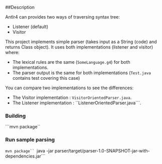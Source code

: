 ##Description

Antlr4 can provides two ways of traversing syntax tree:
 * Listener (default)
 * Visitor

This project implements simple parser (takes input as a String (code) and returns Class object).
It uses both implementations (listener and visitor) where:
  * The lexical rules are the same (```SomeLanguage.g4```) for both implementations.
  * The parser output is the same for both implementations (```Test.java``` contains test covering this case)

You can compare two implementations to see the differences:
  * The Visitor implementation : ```VisitorOrientedParser.java```.
  * The Listener implementation : ``ListenerOrientedParser.java```.

### Building
```mvn package``

### Run sample parsing
```mvn package``
```java -jar parser/target/parser-1.0-SNAPSHOT-jar-with-dependencies.jar```
